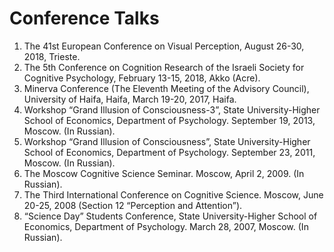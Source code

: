 #
# Conference Talks
1.	The 41st European Conference on Visual Perception, August 26-30, 2018, Trieste.
2.	The 5th Conference on Cognition Research of the Israeli Society for Cognitive Psychology, February 13-15, 2018, Akko (Acre).
3.	Minerva Conference (The Eleventh Meeting of the Advisory Council), University of Haifa, Haifa, March 19-20, 2017, Haifa. 
4.	Workshop “Grand Illusion of Consciousness-3”, State University-Higher School of Economics, Department of Psychology. September 19, 2013, Moscow. (In Russian).
5.	Workshop “Grand Illusion of Consciousness”, State University-Higher School of Economics, Department of Psychology. September 23, 2011, Moscow. (In Russian).
6.	The Moscow Cognitive Science Seminar. Moscow, April 2, 2009. (In Russian).
7.	The Third International Conference on Cognitive Science. Moscow, June 20-25, 2008 (Section 12 “Perception and Attention”).
8.	“Science Day” Students Conference, State University-Higher School of Economics, Department of Psychology. March 28, 2007, Moscow. (In Russian).
